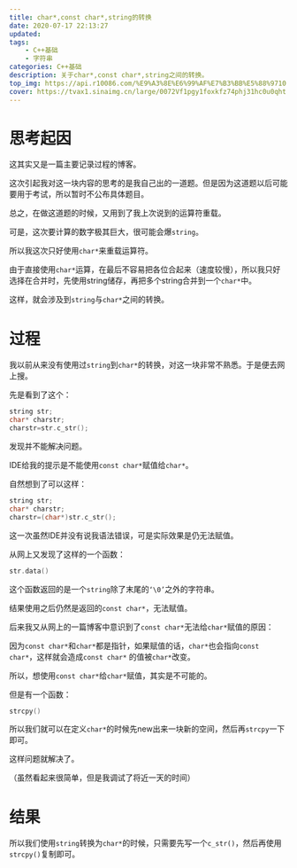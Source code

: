 ```yaml
---
title: char*,const char*,string的转换
date: 2020-07-17 22:13:27
updated: 
tags: 	
	- C++基础
	- 字符串
categories: C++基础
description: 关于char*,const char*,string之间的转换。
top_img: https://api.r10086.com/%E9%A3%8E%E6%99%AF%E7%B3%BB%E5%88%9710.php
cover: https://tvax1.sinaimg.cn/large/0072Vf1pgy1foxkfz74phj31hc0u0qht.jpg
---
```


# 思考起因

这其实又是一篇主要记录过程的博客。

这次引起我对这一块内容的思考的是我自己出的一道题。但是因为这道题以后可能要用于考试，所以暂时不公布具体题目。

总之，在做这道题的时候，又用到了我上次说到的运算符重载。

可是，这次要计算的数字极其巨大，很可能会爆`string`。

所以我这次只好使用`char*`来重载运算符。

由于直接使用`char*`运算，在最后不容易把各位合起来（速度较慢），所以我只好选择在合并时，先使用string储存，再把多个string合并到一个`char*`中。

这样，就会涉及到`string`与`char*`之间的转换。

# 过程

我以前从来没有使用过`string`到`char*`的转换，对这一块非常不熟悉。于是便去网上搜。

先是看到了这个：

```cpp
string str;
char* charstr;
charstr=str.c_str();
```

发现并不能解决问题。

IDE给我的提示是不能使用`const char*`赋值给`char*`。

自然想到了可以这样：

```cpp
string str;
char* charstr;
charstr=(char*)str.c_str();
```

这一次虽然IDE并没有说我语法错误，可是实际效果是仍无法赋值。

从网上又发现了这样的一个函数：

```cpp
str.data()
```

这个函数返回的是一个`string`除了末尾的`‘\0’`之外的字符串。

结果使用之后仍然是返回的`const char*`，无法赋值。

后来我又从网上的一篇博客中意识到了`const char*`无法给`char*`赋值的原因：

因为`const char*`和`char*`都是指针，如果赋值的话，`char*`也会指向`const char*`，这样就会造成`const char*` 的值被`char*`改变。

所以，想使用`const char*`给`char*`赋值，其实是不可能的。

但是有一个函数：

```cpp
strcpy()
```

所以我们就可以在定义`char*`的时候先new出来一块新的空间，然后再`strcpy`一下即可。

这样问题就解决了。

（虽然看起来很简单，但是我调试了将近一天的时间）

# 结果

所以我们使用`string`转换为`char*`的时候，只需要先写一个`c_str()`，然后再使用`strcpy()`复制即可。